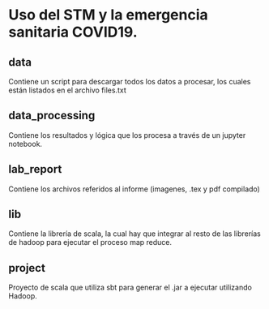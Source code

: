# Uso del STM y la emergencia sanitaria COVID19.

## data

Contiene un script para descargar todos los datos a procesar, los cuales están listados en el archivo files.txt

## data_processing

Contiene los resultados y lógica que los procesa a través de un jupyter notebook.

## lab_report

Contiene los archivos referidos al informe (imagenes, .tex y pdf compilado)

## lib

Contiene la librería de scala, la cual hay que integrar al resto de las librerías de hadoop para ejecutar el proceso map reduce.

## project

Proyecto de scala que utiliza sbt para generar el .jar a ejecutar utilizando Hadoop.
